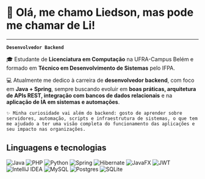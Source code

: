 # 👋 Olá, me chamo Liedson, mas pode me chamar de Li!  
-----------------------------------
**`Desenvolvedor Backend`**

🎓 Estudante de **Licenciatura em Computação** na UFRA-Campus Belém e formado em **Técnico em Desenvolvimento de Sistemas** pelo IFPA.  

💻 Atualmente me dedico à carreira de **desenvolvedor backend**, com foco em **Java + Spring**, sempre buscando evoluir em **boas práticas, arquitetura de APIs REST, integração com bancos de dados relacionais** e na **aplicação de IA em sistemas e automações**.  

```✨ Minha curiosidade vai além do backend: gosto de aprender sobre servidores, automação, scripts e infraestrutura de sistemas, o que tem me ajudado a ter uma visão completa do funcionamento das aplicações e seu impacto nas organizações.```

## Linguagens e tecnologias

![Java](https://img.shields.io/badge/java-%23ED8B00.svg?style=for-the-badge&logo=openjdk&logoColor=white) ![PHP](https://img.shields.io/badge/php-%23777BB4.svg?style=for-the-badge&logo=php&logoColor=white) ![Python](https://img.shields.io/badge/python-3670A0?style=for-the-badge&logo=python&logoColor=ffdd54) ![Spring](https://img.shields.io/badge/spring-%236DB33F.svg?style=for-the-badge&logo=spring&logoColor=white) ![Hibernate](https://img.shields.io/badge/Hibernate-59666C?style=for-the-badge&logo=Hibernate&logoColor=white) ![JavaFX](https://img.shields.io/badge/javafx-%23FF0000.svg?style=for-the-badge&logo=javafx&logoColor=white) ![JWT](https://img.shields.io/badge/JWT-black?style=for-the-badge&logo=JSON%20web%20tokens) ![IntelliJ IDEA](https://img.shields.io/badge/IntelliJIDEA-000000.svg?style=for-the-badge&logo=intellij-idea&logoColor=white) ![MySQL](https://img.shields.io/badge/mysql-4479A1.svg?style=for-the-badge&logo=mysql&logoColor=white) ![Postgres](https://img.shields.io/badge/postgres-%23316192.svg?style=for-the-badge&logo=postgresql&logoColor=white) ![SQLite](https://img.shields.io/badge/sqlite-%2307405e.svg?style=for-the-badge&logo=sqlite&logoColor=white)
